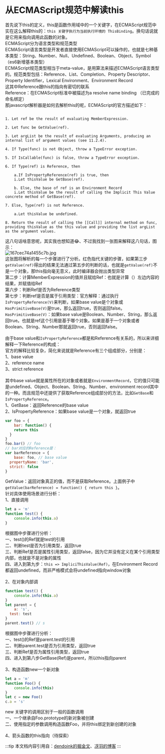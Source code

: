 # 从ECMAScript规范中解读this

首先说下this的定义，this是函数作用域中的一个关键字，在ECMAScript规范中实在这么解释this的：`this 关键字执行为当前执行环境的 ThisBinding`。换句话说就是它用来指向调用此函数的对象。<br />ECMAScript分为语言类型和规范类型<br />ECMAScript语言类型是开发者直接使用ECMAScript可以操作的，也就是七种基本类型：String、Number、Null、Undefined、Boolean、Object、Symbol（es6新增基本类型）<br />ECMAScript规范类型相当于meta-value，是用算法来描述ECMAScript语言类型的。规范类型包括：Reference、List、Completion、Property Descriptor、Property Identifier，Lexical Environment、Environment Record<br />这其中Reference跟this的指向有密切的联系<br />Reference：在ECMAScript标准中被描述为a resolve name binding （已完成的命名绑定）<br />那javascript解析器是如何去解析this的呢，ECMAScript的官方描述如下：

```

1. Let ref be the result of evaluating MemberExpression.

2. Let func be GetValue(ref).

3. Let argList be the result of evaluating Arguments, producing an internal list of argument values (see 11.2.4).

4. If Type(func) is not Object, throw a TypeError exception.

5. If IsCallable(func) is false, throw a TypeError exception.

6. If Type(ref) is Reference, then

    a.If IsPropertyReference(ref) is true, then
    i.Let thisValue be GetBase(ref).

    b. Else, the base of ref is an Environment Record
    i.Let thisValue be the result of calling the Implicit This Value concrete method of GetBase(ref).

7. Else, Type(ref) is not Reference.

    a.Let thisValue be undefined.

8. Return the result of calling the [[Call]] internal method on func, providing thisValue as the this value and providing the list argList as the argument values.
```

这八句话啥意思呢，其实我也想知道😂、不过我找到一张图来解释这八句话，图示：<br />
![167cec74a1455c7b.jpg](https://cdn.nlark.com/yuque/0/2019/jpeg/192449/1552561876073-c4734105-85c7-44eb-96e2-1d9fc22d4c2c.jpeg#align=left&display=inline&height=1121&name=167cec74a1455c7b.jpg&originHeight=1615&originWidth=1075&size=89302&status=done&width=746)<br />这张图将解析的每一个步骤进行了分析。红色指代关键的步骤，如果第三步`getValue(ref)`得出的结果无法通过第五步的判断的话，也就是`getValue(ref)`不是一个对象，那this指向毫无意义，此时编译器会抛出类型异常<br />第二步：计算MemberExpression的值并且赋给Ref：也就是计算（）左边内容的结果，并赋值给Ref<br />第六步：判断Ref是否为Reference类型<br />第七步：判断ref是否是属于引用类型：官方解释：通过执行`IsPropertyReference(V)`来判断，如果base value是个对象或`HasPrimitiveBase(V)`是true，那么返回true，否则返回false。`HasPrimitiveBase(V)`：如果base value是Boolean、Number、String，那么返回true。也就是ref这个引用是基于哪个对象。如果是基于一个对象或者Boolean、String、Number那就返回true，否则返回false。<br />
<br />由于base value和`IsPropertyReference`都是和Reference有关系的，所以来详细解释一下Reference的构成：<br />官方的解释比较复杂，简化来说就是Reference有三个组成部分，分别是：<br />1、base value<br />2、reference name<br />3、strict reference<br />
<br />其中base value就是属性所在的对象或者就是`EnvironmentRecord`，它的值只可能是undefined、Object、Boolean、String、Number、environment record其中的一种。而且规范中还提供了获取Reference组成部分的方法，比如`GetBase`和`IsPropertyReference`。<br />1、GetBase：返回Reference的base value<br />2、IsPropertyReference：如果base value是一个对象，就返回true

```javascript
var foo = {
	bar: function() {
  	return this
  }
}
foo.bar() // foo
// bar对应的Reference是：
var barReference = {
	base: foo, // base value
  propertyName: 'bar',
  strict: false
}
```

GetValue：返回对象真正的值，而不是获取Reference。上面例子中`getValue(barReference) = function() { return this }`。<br />针对具体使用场景进行分析：<br />1、直接调用<br />

```javascript
let a = 'm'
function test() {
	console.info(this.a)
}
```

根据图中步骤进行分析：<br />一、test()的Ref就是test的引用<br />二、判断test是否为引用类型，返回true<br />三、判断Ref是否是属性引用类型，返回false，因为它并没有定义在某个引用类型内部，也就是不是对象的属性<br />四、进入到第九步：`this => ImpliciThisValue(Ref)`，在Environment Record都返回undefined，而非严格模式会将undefined指向window对象<br />
<br />2、在对象内部调<br />

```javascript
function test() {
	console.info(this.a)
}
let parent = {
	a: 's',
  test: test
}
parent.test() // s
```

根据图中步骤进行分析：<br />一、test()的Ref是parent.test的引用<br />二、判断parent.test是否为引用类型，返回true<br />三、判断Ref是否为属性引用类型，返回true<br />四、进入到第八步GetBase(Ref)是parent，所以this指向parent<br />
<br />3、构造函数new一个新对象<br />

```javascript
let a = 'm'
function Foo() {
	console.info(this)
}
let c = new Foo()
c.a = 's'
```

new 关键字的调用区别于一般的函数调用<br />一、一个继承自Foo.prototype的新对象被创建<br />二、使用指定的参数调用构造函数Foo，并将this绑定到新创建的对象<br />
<br />4、箭头函数的this指向（待探索）<br />

:::tip
本文档内容引用自：[dendoink的掘金文](https://juejin.im/post/5c1c5bfcf265da614c4cc40e)、[冴羽的博客](https://github.com/mqyqingfeng/Blog/issues/7)
:::
